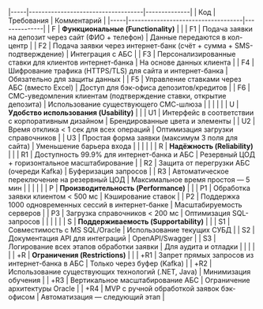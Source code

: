 |-----|------------------------------------|--------------|
| Код | Требования                         | Комментарий  |
|-----|------------------------------------|--------------|
| F   | **Функциональные (Functionality)** |              |
| F1  | Подача заявки на депозит через сайт (ФИО + телефон) | Данные передаются в кол-центр |
| F2  | Подача заявки через интернет-банк (счёт + сумма + SMS-подтверждение) | Интеграция с АБС |
| F3  | Персонализированные ставки для клиентов интернет-банка | На основе данных клиента |
| F4  | Шифрование трафика (HTTPS/TLS) для сайта и интернет-банка | Обязательно для защиты данных |
| F5  | Управление ставками через АБС (вместо Excel) | Доступ для бэк-офиса депозитов/кредитов |
| F6  | СМС-уведомления клиентам (подтверждение ставки, открытие депозита) | Использование существующего СМС-шлюза |
|     |                                    |              |
| U   | **Удобство использования (Usability)** |              |
| U1  | Интерфейс в соответствии с корпоративным дизайном | Брендированные цвета и элементы |
| U2  | Время отклика < 1 сек для всех операций | Оптимизация загрузки справочников |
| U3  | Простая форма заявки (максимум 3 поля для сайта) | Уменьшение барьера входа |
|     |                                    |              |
| R   | **Надёжность (Reliability)**       |              |
| R1  | Доступность 99.9% для интернет-банка и АБС | Резервный ЦОД + горизонтальное масштабирование |
| R2  | Защита от перегрузки АБС (очереди Kafka) | Буферизация запросов |
| R3  | Автоматическое переключение на резервный ЦОД | Максимальное время простоя — 5 мин |
|     |                                    |              |
| P   | **Производительность (Performance)** |              |
| P1  | Обработка заявки клиентом < 500 мс | Кэширование ставок |
| P2  | Поддержка 1000 одновременных сессий в интернет-банке | Масштабируемость серверов |
| P3  | Загрузка справочников < 200 мс | Оптимизация SQL-запросов |
|     |                                    |              |
| S   | **Поддерживаемость (Supportability)** |              |
| S1  | Совместимость с MS SQL/Oracle       | Использование текущих СУБД |
| S2  | Документация API для интеграций     | OpenAPI/Swagger |
| S3  | Логирование всех этапов обработки заявки | Для аудита и отладки |
|     |                                    |              |
| +R  | **Ограничения (Restrictions)**      |              |
| +R1 | Запрет прямых запросов из интернет-банка в АБС | Только через буфер (Kafka) |
| +R2 | Использование существующих технологий (.NET, Java) | Минимизация обучения |
| +R3 | Вертикальное масштабирование АБС   | Ограничение архитектуры Oracle |
| +R4 | MVP с ручной обработкой заявок бэк-офисом | Автоматизация — следующий этап |